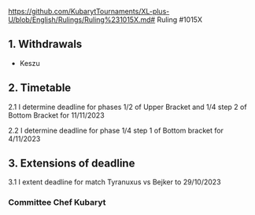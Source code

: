 https://github.com/KubarytTournaments/XL-plus-U/blob/English/Rulings/Ruling%231015X.md# Ruling #1015X

## 1. Withdrawals
- Keszu
  
## 2. Timetable

2.1 I determine deadline for phases 1/2 of Upper Bracket and 1/4 step 2 of Bottom Bracket for 11/11/2023

2.2 I determine deadline for phase 1/4 step 1 of Bottom bracket for 4/11/2023

## 3. Extensions of deadline
   
3.1 I extent deadline for match Tyranuxus vs Bejker to 29/10/2023

### Committee Chef Kubaryt
